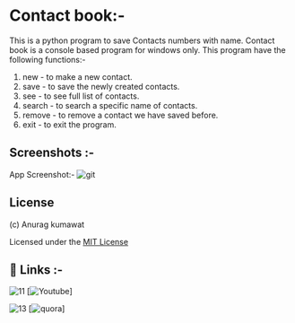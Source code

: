 
# Contact book:-

This is a python program to save Contacts numbers with name.
Contact book is a console based program for windows only.
This program have the following functions:-

1. new    - to make a new contact.
2. save   - to save the newly created contacts.
3. see    - to see full list of contacts.
4. search - to search a specific name of contacts.
5. remove - to remove a contact we have saved before.
6. exit   - to exit the program.

## Screenshots :-

App Screenshot:-
![git](https://user-images.githubusercontent.com/90235816/190912478-737a0660-13db-44f3-8271-6f66d90950a2.PNG)


## License
(c) Anurag kumawat

Licensed under the [MIT License](https://github.com/anuragk16/contacts-book/blob/main/LICENSE.txt)



## 🔗 Links :-
![11](https://user-images.githubusercontent.com/90235816/190912506-0c699c89-d720-4df9-ae81-1851137a7bd8.PNG)
[![Youtube](https://www.youtube.com/channel/UCKO4nOXb1ZpmuR8br5fJWBQ)]

![13](https://user-images.githubusercontent.com/90235816/190912575-08e6d0dd-4bde-4973-894a-673fa18e2da0.png)
[![quora](https://www.quora.com/profile/Anurag-Kumawat-37)]



